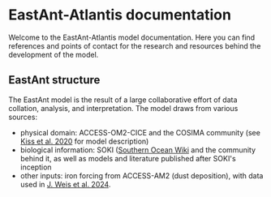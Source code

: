 # EastAnt-Atlantis documentation
Welcome to the EastAnt-Atlantis model documentation. Here you can find references and points of contact for the research and resources behind the development of the model.

## EastAnt structure
The EastAnt model is the result of a large collaborative effort of data collation, analysis, and interpretation. The model draws from various sources:
- physical domain: ACCESS-OM2-CICE and the COSIMA community (see [Kiss et al. 2020](https://gmd.copernicus.org/articles/13/401/2020/gmd-13-401-2020.html) for model description)
- biological information: SOKI ([Southern Ocean Wiki](https://sokiaq.atlassian.net/wiki/spaces/ABOUT/overview?mode=global) and the community behind it, as well as models and literature published after SOKI's inception
- other inputs: iron forcing from ACCESS-AM2 (dust deposition), with data used in [J. Weis et al. 2024](https://www.nature.com/articles/s41586-024-07366-4).
